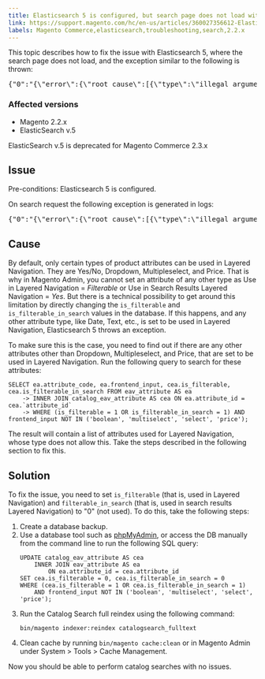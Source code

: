 ```yaml
---
title: Elasticsearch 5 is configured, but search page does not load with "Fielddata is disabled..." error
link: https://support.magento.com/hc/en-us/articles/360027356612-Elasticsearch-5-is-configured-but-search-page-does-not-load-with-Fielddata-is-disabled-error
labels: Magento Commerce,elasticsearch,troubleshooting,search,2.2.x
---
```


<p>This topic describes how to fix the issue with Elasticsearch 5, where the search page does not load, and the exception similar to the following is thrown:</p>
<pre class="language-bash">{"0":"{\"error\":{\"root_cause\":[{\"type\":\"illegal_argument_exception\",\"reason\":\"Fielddata is disabled on text fields by default. Set fielddata=true on [%attribute_code%]] in order to load fielddata in memory by uninverting the inverted index. Note that this can however use significant memory.\"}].</pre>
<h3>Affected versions</h3>
<ul>
<li>Magento 2.2.x  </li>
<li>ElasticSearch v.5</li>
</ul>
<p class="info">ElasticSearch v.5 is deprecated for Magento Commerce 2.3.x</p>
<h2>Issue</h2>
<p>Pre-conditions: Elasticsearch 5 is configured.</p>
<p>On search request the following exception is generated in logs:</p>
<pre class="language-bash">{"0":"{\"error\":{\"root_cause\":[{\"type\":\"illegal_argument_exception\",\"reason\":\"Fielddata is disabled on text fields by default. Set fielddata=true on [%attribute_code%]] in order to load fielddata in memory by uninverting the inverted index. Note that this can however use significant memory.\"}].</pre>
<h2>Cause</h2>
<p>By default, only certain types of product attributes can be used in Layered Navigation. They are Yes/No, Dropdown, Multipleselect, and Price. That is why in Magento Admin, you cannot set an attribute of any other type as Use in Layered Navigation = <em>Filterable</em> or Use in Search Results Layered Navigation = <em>Yes</em>. But there is a technical possibility to get around this limitation by directly changing the <code>is_filterable</code> and <code>is_filterable_in_search</code> values in the database. If this happens, and any other attribute type, like Date, Text, etc., is set to be used in Layered Navigation, Elasticsearch 5 throws an exception.</p>
<p>To make sure this is the case, you need to find out if there are any other attributes other than Dropdown, Multipleselect, and Price, that are set to be used in Layered Navigation. Run the following query to search for these attributes:</p>
<pre><code class="language-sql">SELECT ea.attribute_code, ea.frontend_input, cea.is_filterable, cea.is_filterable_in_search FROM eav_attribute AS ea
    -&gt; INNER JOIN catalog_eav_attribute AS cea ON ea.attribute_id = cea.`attribute_id`
    -&gt; WHERE (is_filterable = 1 OR is_filterable_in_search = 1) AND frontend_input NOT IN ('boolean', 'multiselect', 'select', 'price');</code></pre>
<p>The result will contain a list of attributes used for Layered Navigation, whose type does not allow this. Take the steps described in the following section to fix this.</p>
<h2>Solution</h2>
<p>To fix the issue, you need to set <code>is_filterable</code> (that is, used in Layered Navigation) and <code>filterable_in_search</code> (that is, used in search results Layered Navigation) to "0" (not used). To do this, take the following steps:</p>
<ol>
<li>Create a database backup.</li>
<li>Use a database tool such as <a href="https://devdocs.magento.com/guides/v2.2/install-gde/prereq/optional.html#install-optional-phpmyadmin">phpMyAdmin</a>, or access the DB manually from the command line to run the following SQL query:
<pre><code class="language-sql">UPDATE catalog_eav_attribute AS cea
	INNER JOIN eav_attribute AS ea
		ON ea.attribute_id = cea.attribute_id
SET cea.is_filterable = 0, cea.is_filterable_in_search = 0
WHERE (cea.is_filterable = 1 OR cea.is_filterable_in_search = 1) 
	AND frontend_input NOT IN ('boolean', 'multiselect', 'select', 'price');</code></pre>
</li>
<li>Run the Catalog Search full reindex using the following command:
<pre><code class="language-bash">bin/magento indexer:reindex catalogsearch_fulltext</code></pre>
</li>
<li>Clean cache by running <code class="language-bash">bin/magento cache:clean</code> or in Magento Admin under System &gt; Tools &gt; Cache Management.</li>
</ol>
<p>Now you should be able to perform catalog searches with no issues.</p>
